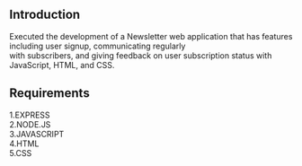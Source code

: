 
## Introduction<br>
Executed the development of a Newsletter web application that has features including user signup, communicating regularly<br>
with subscribers, and giving feedback on user subscription status with JavaScript, HTML, and CSS.<br>


## Requirements<br>
1.EXPRESS<br>
2.NODE.JS<br>
3.JAVASCRIPT<br>
4.HTML<br>
5.CSS<br>
